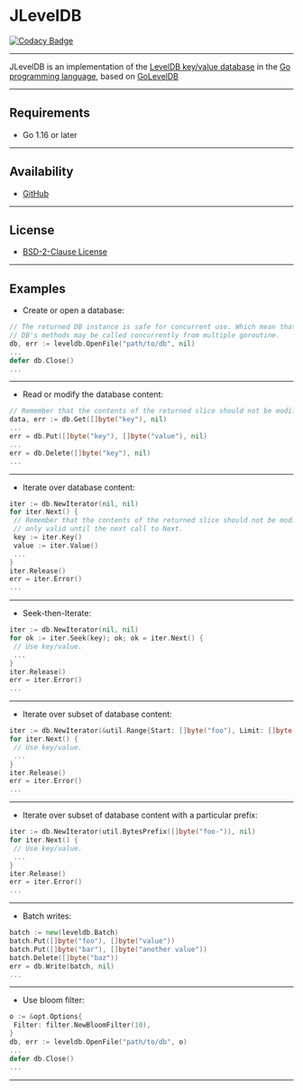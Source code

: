 # JLevelDB

[![Codacy Badge](https://api.codacy.com/project/badge/Grade/94d1d98a3b4944908b4212edb1adc878)](https://app.codacy.com/gh/johnsonjh/jleveldb?utm_source=github.com&utm_medium=referral&utm_content=johnsonjh/jleveldb&utm_campaign=Badge_Grade_Settings)

---

JLevelDB is an implementation of the
[LevelDB key/value database](https://code.google.com/p/leveldb) in the
[Go programming language](https://golang.org), based on
[GoLevelDB](https://github.com/syndtr/goleveldb)

---

## Requirements

- Go 1.16 or later

---

## Availability

- [GitHub](https://github.com/johnsonjh/jleveldb)

---

## License

- [BSD-2-Clause License](<https://tldrlegal.com/license/bsd-2-clause-license-(freebsd)>)

---

## Examples

- Create or open a database:

```go
// The returned DB instance is safe for concurrent use. Which mean that all
// DB's methods may be called concurrently from multiple goroutine.
db, err := leveldb.OpenFile("path/to/db", nil)
...
defer db.Close()
...
```

---

- Read or modify the database content:

```go
// Remember that the contents of the returned slice should not be modified.
data, err := db.Get([]byte("key"), nil)
...
err = db.Put([]byte("key"), []byte("value"), nil)
...
err = db.Delete([]byte("key"), nil)
...
```

---

- Iterate over database content:

```go
iter := db.NewIterator(nil, nil)
for iter.Next() {
 // Remember that the contents of the returned slice should not be modified, and
 // only valid until the next call to Next.
 key := iter.Key()
 value := iter.Value()
 ...
}
iter.Release()
err = iter.Error()
...
```

---

- Seek-then-Iterate:

```go
iter := db.NewIterator(nil, nil)
for ok := iter.Seek(key); ok; ok = iter.Next() {
 // Use key/value.
 ...
}
iter.Release()
err = iter.Error()
...
```

---

- Iterate over subset of database content:

```go
iter := db.NewIterator(&util.Range{Start: []byte("foo"), Limit: []byte("xoo")}, nil)
for iter.Next() {
 // Use key/value.
 ...
}
iter.Release()
err = iter.Error()
...
```

---

- Iterate over subset of database content with a particular prefix:

```go
iter := db.NewIterator(util.BytesPrefix([]byte("foo-")), nil)
for iter.Next() {
 // Use key/value.
 ...
}
iter.Release()
err = iter.Error()
...
```

---

- Batch writes:

```go
batch := new(leveldb.Batch)
batch.Put([]byte("foo"), []byte("value"))
batch.Put([]byte("bar"), []byte("another value"))
batch.Delete([]byte("baz"))
err = db.Write(batch, nil)
...
```

---

- Use bloom filter:

```go
o := &opt.Options{
 Filter: filter.NewBloomFilter(10),
}
db, err := leveldb.OpenFile("path/to/db", o)
...
defer db.Close()
...
```

---
